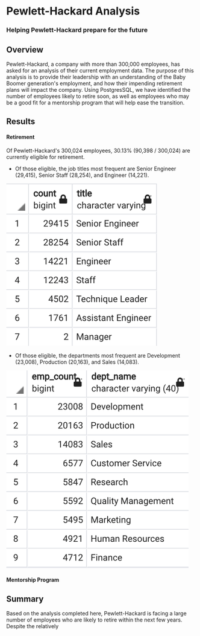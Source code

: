 # Pewlett-Hackard Analysis
### Helping Pewlett-Hackard prepare for the future

## Overview

Pewlett-Hackard, a company with more than 300,000 employees, has asked for an analysis of their current employment data. The purpose of this analysis is to provide their leadership with an understanding of the Baby Boomer generation's employment, and how their impending retirement plans will impact the company. Using PostgresSQL, we have identified the number of employees likely to retire soon, as well as employees who may be a good fit for a mentorship program that will help ease the transition. 

## Results
#### Retirement
Of Pewlett-Hackard's 300,024 employees, 30.13% (90,398 / 300,024) are currently eligible for retirement. 
- Of those eligible, the job titles most frequent are Senior Engineer (29,415), Senior Staff (28,254), and Engineer (14,221). 


![retirebytitle](https://github.com/tech-neault/Pewlett-Hackard-Analysis/blob/main/Queries/RetiringByTitle.png)
- Of those eligible, the departments most frequent are Development (23,008), Production (20,163), and Sales (14,083). 


![retirebydept](https://github.com/tech-neault/Pewlett-Hackard-Analysis/blob/main/Queries/RetireByDept.png)

#### Mentorship Program 

## Summary
Based on the analysis completed here, Pewlett-Hackard is facing a large number of employees who are likely to retire within the next few years. Despite the relatively 
